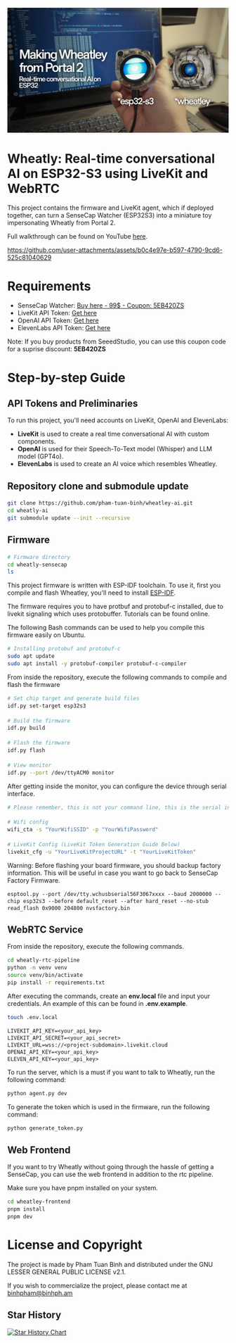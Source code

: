 ![Thumbnail](./media/thumbnail/thumb2.jpg)

# Wheatly: Real-time conversational AI on ESP32-S3 using LiveKit and WebRTC

This project contains the firmware and LiveKit agent, which if deployed together, can turn a SenseCap Watcher (ESP32S3) into a miniature toy impersonating Wheatly from Portal 2.

Full walkthrough can be found on YouTube [here](https://youtu.be/THw_OoDZYKY).

https://github.com/user-attachments/assets/b0c4e97e-b597-4790-9cd6-525c81040629

# Requirements

- SenseCap Watcher: [Buy here - 99$ - Coupon: 5EB420ZS](https://www.seeedstudio.com/SenseCAP-Watcher-W1-A-p-5979.html?sensecap_affiliate=3gToNR2&referring_service=link)
- LiveKit API Token: [Get here](https://docs.livekit.io/home/)
- OpenAI API Token: [Get here](https://platform.openai.com/)
- ElevenLabs API Token: [Get here](https://elevenlabs.io/docs/quickstart)

Note: If you buy products from SeeedStudio, you can use this coupon code for a suprise discount: **5EB420ZS**

# Step-by-step Guide

## API Tokens and Preliminaries

To run this project, you'll need accounts on LiveKit, OpenAI and ElevenLabs:

- **LiveKit** is used to create a real time conversational AI with custom components.
- **OpenAI** is used for their Speech-To-Text model (Whisper) and LLM model (GPT4o).
- **ElevenLabs** is used to create an AI voice which resembles Wheatley.

## Repository clone and submodule update

```bash
git clone https://github.com/pham-tuan-binh/wheatley-ai.git
cd wheatly-ai
git submodule update --init --recursive
```

## Firmware

```bash
# Firmware directory
cd wheatly-sensecap
ls
```

This project firmware is written with ESP-IDF toolchain. To use it, first you compile and flash Wheatley, you'll need to install [ESP-IDF]().

The firmware requires you to have protbuf and protobuf-c installed, due to livekit signaling which uses protobuffer. Tutorials can be found online.

The following Bash commands can be used to help you compile this firmware easily on Ubuntu.

```bash
# Installing protobuf and protobuf-c
sudo apt update
sudo apt install -y protobuf-compiler protobuf-c-compiler
```

From inside the repository, execute the following commands to compile and flash the firmware

```bash
# Set chip target and generate build files
idf.py set-target esp32s3

# Build the firmware
idf.py build

# Flash the firmware
idf.py flash

# View monitor
idf.py --port /dev/ttyACM0 monitor
```

After getting inside the monitor, you can configure the device through serial interface.

```bash
# Please remember, this is not your command line, this is the serial interface of the device, which can be open with monitor command as shown above

# Wifi config
wifi_cta -s "YourWifiSSID" -p "YourWifiPassword"

# LiveKit Config (LiveKit Token Generation Guide Below)
livekit_cfg -u "YourLiveKitProjectURL" -t "YourLiveKitToken"
```

Warning: Before flashing your board firmware, you should backup factory information. This will be useful in case you want to go back to SenseCap Factory Firmware.

```
esptool.py --port /dev/tty.wchusbserial56F3067xxxx --baud 2000000 --chip esp32s3 --before default_reset --after hard_reset --no-stub read_flash 0x9000 204800 nvsfactory.bin
```

## WebRTC Service

From inside the repository, execute the following commands.

```bash
cd wheatly-rtc-pipeline
python -m venv venv
source venv/bin/activate
pip install -r requirements.txt
```

After executing the commands, create an **env.local** file and input your credentials. An example of this can be found in **.env.example**.

```bash
touch .env.local
```

```
LIVEKIT_API_KEY=<your_api_key>
LIVEKIT_API_SECRET=<your_api_secret>
LIVEKIT_URL=wss://<project-subdomain>.livekit.cloud
OPENAI_API_KEY=<your_api_key>
ELEVEN_API_KEY=<your_api_key>
```

To run the server, which is a must if you want to talk to Wheatly, run the following command:

```bash
python agent.py dev
```

To generate the token which is used in the firmware, run the following command:

```bash
python generate_token.py
```

## Web Frontend

If you want to try Wheatly without going through the hassle of getting a SenseCap, you can use the web frontend in addition to the rtc pipeline.

Make sure you have pnpm installed on your system.

```bash
cd wheatley-frontend
pnpm install
pnpm dev
```

# License and Copyright

The project is made by Pham Tuan Binh and distributed under the GNU LESSER GENERAL PUBLIC LICENSE v2.1.

If you wish to commercialize the project, please contact me at binhpham@binhph.am

## Star History

[![Star History Chart](https://api.star-history.com/svg?repos=pham-tuan-binh/wheatley-ai&type=Date)](https://star-history.com/#pham-tuan-binh/wheatley-ai&Date)
